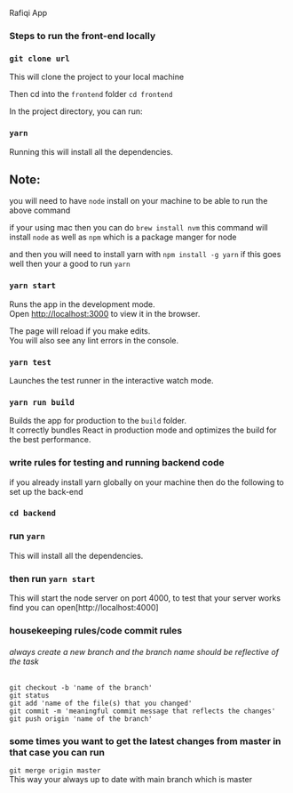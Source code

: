 Rafiqi App

### Steps to run the front-end locally

### `git clone url`

This will clone the project to your local machine

Then cd into the `frontend` folder `cd frontend`

In the project directory, you can run:

### `yarn`

Running this will install all the dependencies.<br>

## Note:

you will need to have `node` install on your machine to be able to run the above command <br>

if your using mac then you can do `brew install nvm` this command will install `node` as well as `npm` which is a package manger for node <br>

and then you will need to install yarn with `npm install -g yarn` if this goes well then your a good to run `yarn` <br>

### `yarn start`

Runs the app in the development mode.<br>
Open [http://localhost:3000](http://localhost:3000) to view it in the browser.

The page will reload if you make edits.<br>
You will also see any lint errors in the console.

### `yarn test`

Launches the test runner in the interactive watch mode.<br>

### `yarn run build`

Builds the app for production to the `build` folder.<br>
It correctly bundles React in production mode and optimizes the build for the best performance.

### write rules for testing and running backend code

if you already install yarn globally on your machine then do the following to set up the back-end

### `cd backend`

### run `yarn`

This will install all the dependencies.

### then run `yarn start`

This will start the node server on port 4000, to test that your server works find you can open[http://localhost:4000]

### housekeeping rules/code commit rules

###### always create a new branch and the branch name should be reflective of the task

`git checkout -b 'name of the branch'`<br>
`git status` <br>
`git add 'name of the file(s) that you changed'` <br>
`git commit -m 'meaningful commit message that reflects the changes'` <br>
`git push origin 'name of the branch'` <br>

### some times you want to get the latest changes from master in that case you can run

`git merge origin master` <br>
This way your always up to date with main branch which is master
